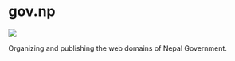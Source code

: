 # gov.np

![](https://upload.wikimedia.org/wikipedia/commons/thumb/2/23/Emblem_of_Nepal.svg/200px-Emblem_of_Nepal.svg.png)

Organizing and publishing the web domains of Nepal Government.
